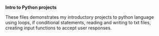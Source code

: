 **Intro to Python projects**

These files demonstrates my introductory projects to python language using loops, if conditional statements, reading and writing to txt files, creating input functions to accept user responses.
